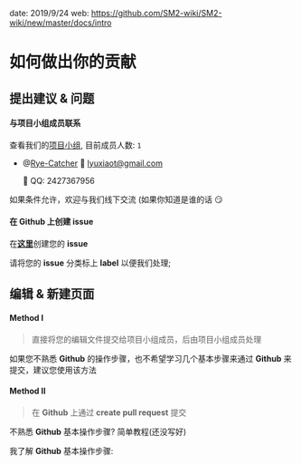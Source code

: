 date: 2019/9/24
web: https://github.com/SM2-wiki/SM2-wiki/new/master/docs/intro

# 如何做出你的贡献

## 提出建议 & 问题

#### 与项目小组成员联系

查看我们的[项目小组](https://github.com/SM2-wiki), 目前成员人数: ``1``

- @[Rye-Catcher](https://github.com/Rye-Catcher)
   :email: lyuxiaot@gmail.com
  
   :speech_balloon: QQ: 2427367956 

如果条件允许，欢迎与我们线下交流 (如果你知道是谁的话 :smirk:



#### 在 **Github** 上创建 **issue**

在[**这里**](https://github.com/SM2-wiki/SM2-wiki/issues)创建您的 **issue**

请将您的 **issue** 分类标上 **label** 以便我们处理;


## 编辑 & 新建页面

#### Method I

>直接将您的编辑文件提交给项目小组成员，后由项目小组成员处理 

如果您不熟悉 **Github** 的操作步骤，也不希望学习几个基本步骤来通过 **Github** 来提交，建议您使用该方法


  
#### Method II

>在 **Github** 上通过 **create pull request** 提交

不熟悉 **Github** 基本操作步骤? 简单教程(还没写好)

我了解 **Github** 基本操作步骤:


